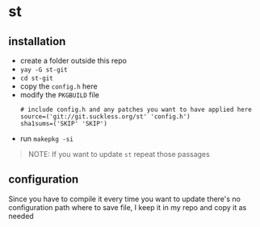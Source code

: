 # st

## installation

- create a folder outside this repo
- `yay -G st-git`
- `cd st-git`
- copy the `config.h` here
- modify the `PKGBUILD` file
    ```
    # include config.h and any patches you want to have applied here
    source=('git://git.suckless.org/st' 'config.h')
    sha1sums=('SKIP' 'SKIP')
    ```
- run `makepkg -si`

> NOTE: If you want to update `st` repeat those passages

## configuration

Since you have to compile it every time you want to update there's no
configuration path where to save file, I keep it in my repo and copy it as
needed
